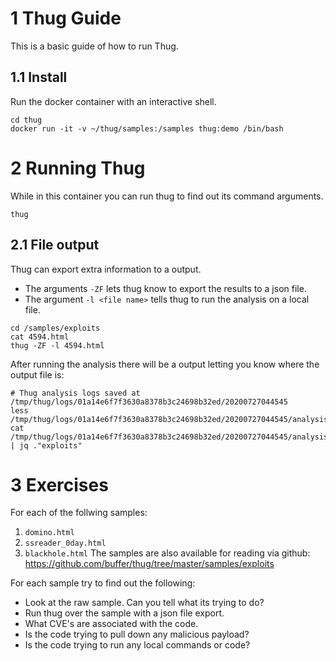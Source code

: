 # 1 Thug Guide
This is a basic guide of how to run Thug.

## 1.1 Install
Run the docker container with an interactive shell.

```
cd thug
docker run -it -v ~/thug/samples:/samples thug:demo /bin/bash
```

# 2 Running Thug
While in this container you can run thug to find out its command arguments.

```
thug
```

## 2.1 File output
Thug can export extra information to a output.
- The arguments `-ZF` lets thug know to export the results to a json file.
- The argument `-l <file name>` tells thug to run the analysis on a local file.

```
cd /samples/exploits
cat 4594.html
thug -ZF -l 4594.html
```

After running the analysis there will be a output letting you know where the output file is:

```
# Thug analysis logs saved at /tmp/thug/logs/01a14e6f7f3630a8378b3c24698b32ed/20200727044545
less /tmp/thug/logs/01a14e6f7f3630a8378b3c24698b32ed/20200727044545/analysis/json/analysis.json
cat /tmp/thug/logs/01a14e6f7f3630a8378b3c24698b32ed/20200727044545/analysis/json/analysis.json | jq ."exploits"
```

# 3 Exercises
For each of the follwing samples:
1. `domino.html`
2. `ssreader_0day.html`
3. `blackhole.html`
The samples are also available for reading via github: https://github.com/buffer/thug/tree/master/samples/exploits

For each sample try to find out the following:
- Look at the raw sample. Can you tell what its trying to do?
- Run thug over the sample with a json file export.
- What CVE's are associated with the code.
- Is the code trying to pull down any malicious payload?
- Is the code trying to run any local commands or code?
